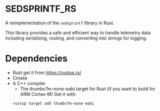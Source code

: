 # SEDSPRINTF_RS

A reimplementation of the `sedsprintf` library in Rust.

This library provides a safe and efficient way to handle telemetry data including serializing, routing, and converting
into strings for logging.

# Dependencies

- Rust
  get it from https://rustup.rs/
- Cmake
- A C++ compiler
    - The thumbv7m-none-eabi target for Rust (if you want to build for ARM Cortex-M)
      Get it with:
  ```bash
  rustup target add thumbv7m-none-eabi
  ```